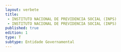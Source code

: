 ```yaml
---
layout: verbete
title:
 - INSTITUTO NACIONAL DE PREVIDENCIA SOCIAL (INPS)
 - INSTITUTO NACIONAL DE PREVIDENCIA SOCIAL (INPS)
published: true
edition: 1  
type: T
subtype: Entidade Governamental
---
```


